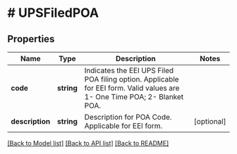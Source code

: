 # # UPSFiledPOA

## Properties

Name | Type | Description | Notes
------------ | ------------- | ------------- | -------------
**code** | **string** | Indicates the EEI UPS Filed POA filing option.  Applicable for EEI form. Valid values are 1- One Time POA; 2- Blanket POA. |
**description** | **string** | Description for POA Code.  Applicable for EEI form. | [optional]

[[Back to Model list]](../../README.md#models) [[Back to API list]](../../README.md#endpoints) [[Back to README]](../../README.md)
